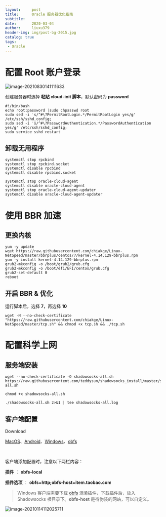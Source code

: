 ```yaml
---
layout:     post
title:      Oracle 服务器优化指南
subtitle:   
date:       2020-03-04
author:     liuxu379
header-img: img/post-bg-2015.jpg
catalog: true
tags:
 - Oracle
---
```




# 配置 Root 账户登录

![image-20210830141111633](https://i.loli.net/2021/08/30/uSvaGDF1zw68fVN.png)

创建服务器时选择 **粘贴 cloud-init 脚本**，默认密码为 **password**

```
#!/bin/bash
echo root:password |sudo chpasswd root
sudo sed -i 's/^#\?PermitRootLogin.*/PermitRootLogin yes/g' /etc/ssh/sshd_config;
sudo sed -i 's/^#\?PasswordAuthentication.*/PasswordAuthentication yes/g' /etc/ssh/sshd_config;
sudo service sshd restart
```







## 卸载无用程序

```
systemctl stop rpcbind
systemctl stop rpcbind.socket
systemctl disable rpcbind
systemctl disable rpcbind.socket

systemctl stop oracle-cloud-agent
systemctl disable oracle-cloud-agent
systemctl stop oracle-cloud-agent-updater
systemctl disable oracle-cloud-agent-updater
```









# 使用 BBR 加速

## 更换内核
```
yum -y update
wget https://raw.githubusercontent.com/chiakge/Linux-NetSpeed/master/bbrplus/centos/7/kernel-4.14.129-bbrplus.rpm
yum -y install kernel-4.14.129-bbrplus.rpm
grub2-mkconfig -o /boot/grub2/grub.cfg
grub2-mkconfig -o /boot/efi/EFI/centos/grub.cfg
grub2-set-default 0
reboot
```



## 开启 BBR & 优化

运行脚本后，选择 **7**，再选择 **10**

```
wget -N --no-check-certificate "https://raw.githubusercontent.com/chiakge/Linux-NetSpeed/master/tcp.sh" && chmod +x tcp.sh && ./tcp.sh
```





# 配置科学上网



## 服务端安装

```
wget --no-check-certificate -O shadowsocks-all.sh https://raw.githubusercontent.com/teddysun/shadowsocks_install/master/shadowsocks-all.sh

chmod +x shadowsocks-all.sh

./shadowsocks-all.sh 2>&1 | tee shadowsocks-all.log
```



## 客户端配置

Download

[MacOS](https://github.com/shadowsocks/ShadowsocksX-NG/releases/download/v1.9.4/ShadowsocksX-NG.1.9.4.zip)、[Android](https://github.com/shadowsocks/shadowsocks-android/releases/download/v5.1.9/shadowsocks-arm64-v8a-5.1.9.apk)、[Windows](https://github.com/shadowsocks/shadowsocks-windows/releases/download/4.4.0.0/Shadowsocks-4.4.0.185.zip)、[obfs](https://github.com/shadowsocks/simple-obfs/releases)

​	

客户端添加配置时，注意以下两栏内容：

**插件** ： **obfs-local**

**插件选项** ： **obfs=http;obfs-host=item.taobao.com**

> Windows 客户端需要下载 [obfs](https://pan.cyntec.cn/file/5f7c610c35146cacf50c44bf/f96fd7bb8c1bbfc80c8efd7ea5b51ced/obfs-local.zip) 混淆插件，下载插件后，放入 Shadowsocks 根目录下。**obfs-host** 是待伪装的网站，可以自定义。

![image-20210114112025711](https://i.loli.net/2021/01/14/Uy3fTOwI29bsirY.png)

